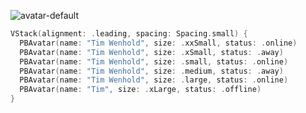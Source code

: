 ![avatar-default](https://github.com/powerhome/playbook/assets/92755007/b1bed6d5-56b4-40e2-96c3-6090642fc89f)

```swift
VStack(alignment: .leading, spacing: Spacing.small) {
  PBAvatar(name: "Tim Wenhold", size: .xxSmall, status: .online)
  PBAvatar(name: "Tim Wenhold", size: .xSmall, status: .away)
  PBAvatar(name: "Tim Wenhold", size: .small, status: .online)
  PBAvatar(name: "Tim Wenhold", size: .medium, status: .away)
  PBAvatar(name: "Tim Wenhold", size: .large, status: .online)
  PBAvatar(name: "Tim", size: .xLarge, status: .offline)
}
```